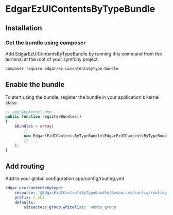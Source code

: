 # EdgarEzUIContentsByTypeBundle

## Installation

### Get the bundle using composer

Add EdgarEzUIContentsByTypeBundle by running this command from the terminal at the root of
your symfony project:

```bash
composer require edgar/ez-uicontentsbytype-bundle
```

## Enable the bundle

To start using the bundle, register the bundle in your application's kernel class:

```php
// app/AppKernel.php
public function registerBundles()
{
    $bundles = array(
        // ...
        new Edgar\EzUIContentsByTypeBundle\EdgarEzUIContentsByTypeBundle(),
        // ...
    );
}
```

## Add routing

Add to your global configuration app/config/routing.yml

```yaml
edgar.ezuicontentsbytype:
    resource: '@EdgarEzUIContentsByTypeBundle/Resources/config/routing.yml'
    prefix: /_cbt
    defaults:
        siteaccess_group_whitelist: 'admin_group'    
```
